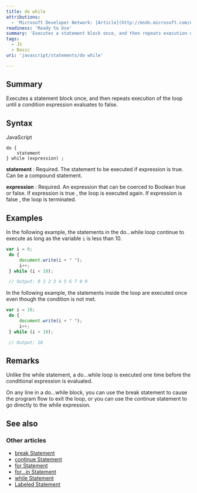 ```yaml
---
title: do while
attributions:
  - 'Microsoft Developer Network: [Article](http://msdn.microsoft.com/en-us/library/ie/5c1h7h0k(v=vs.94).aspx)'
readiness: 'Ready to Use'
summary: 'Executes a statement block once, and then repeats execution of the loop until a condition expression evaluates to false.'
tags:
  - JS
  - Basic
uri: 'javascript/statements/do while'

---
```

## Summary

Executes a statement block once, and then repeats execution of the loop until a condition expression evaluates to false.

## Syntax

<span class="language">JavaScript</span>

    do {
        statement
    } while (expression) ;

**statement**
:   Required. The statement to be executed if expression is true. Can be a compound statement.

**expression**
:   Required. An expression that can be coerced to Boolean true or false. If expression is true , the loop is executed again. If expression is false , the loop is terminated.

## Examples

In the following example, the statements in the do...while loop continue to execute as long as the variable `i` is less than 10.

``` js
var i = 0;
 do {
     document.write(i + " ");
     i++;
 } while (i < 10);

 // Output: 0 1 2 3 4 5 6 7 8 9
```

In the following example, the statements inside the loop are executed once even though the condition is not met.

``` js
var i = 10;
 do {
     document.write(i + " ");
     i++;
 } while (i < 10);

 // Output: 10
```

## Remarks

Unlike the while statement, a do...while loop is executed one time before the conditional expression is evaluated.

On any line in a do...while block, you can use the break statement to cause the program flow to exit the loop, or you can use the continue statement to go directly to the while expression.

## See also

### Other articles

-   [break Statement](/javascript/statements/break)
-   [continue Statement](/javascript/statements/continue)
-   [for Statement](/javascript/statements/for)
-   [for...in Statement](/javascript/statements/for_in)
-   [while Statement](/javascript/statements/while)
-   [Labeled Statement](/javascript/statements/Labeled)

